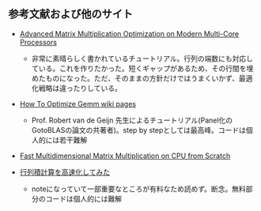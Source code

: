 ## 参考文献および他のサイト

* [Advanced Matrix Multiplication Optimization on Modern Multi-Core Processors](https://salykova.github.io/matmul-cpu)
  - 非常に素晴らしく書かれているチュートリアル。行列の端数にも対応している。これを作りたかった。短くギャップがあるため、その行間を埋めたものになった。ただ、そのままの方針だけではうまくいかず、最適化戦略は違ったりしている。

* [How To Optimize Gemm wiki pages](https://github.com/flame/how-to-optimize-gemm)
  - Prof. Robert van de Geijn 先生によるチュートリアル(Panel化のGotoBLASの論文の共著者)。step by stepとしては最高峰。コードは個人的には若干難解

* [Fast Multidimensional Matrix Multiplication on CPU from Scratch](https://siboehm.com/articles/22/Fast-MMM-on-CPU)

* [行列積計算を高速化してみた](https://note.com/ymzo76/m/m1f4df05aa0e6)
  - noteになっていて一部重要なところが有料なため読めず。断念。無料部分のコードは個人的には難解
 
 




